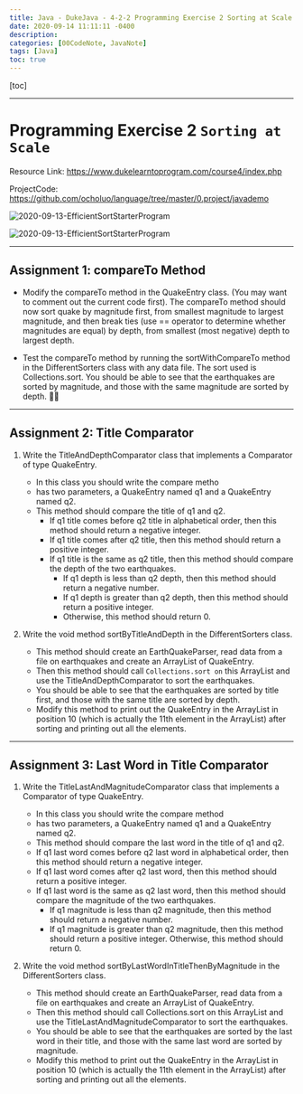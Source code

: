 ```yaml
---
title: Java - DukeJava - 4-2-2 Programming Exercise 2 Sorting at Scale
date: 2020-09-14 11:11:11 -0400
description:
categories: [00CodeNote, JavaNote]
tags: [Java]
toc: true
---
```


[toc]

---

# Programming Exercise 2 `Sorting at Scale`

Resource Link: https://www.dukelearntoprogram.com/course4/index.php

ProjectCode: https://github.com/ocholuo/language/tree/master/0.project/javademo

![2020-09-13-EfficientSortStarterProgram](https://github.com/ocholuo/ocholuo.github.io/blob/master/_posts/1.JAVA/img/javademo-EfficientSortStarterProgram.png)

![2020-09-13-EfficientSortStarterProgram](../../../../../assets/img/Javaimg/javademo-EfficientSortStarterProgram.png)


---

## Assignment 1: compareTo Method


- Modify the compareTo method in the QuakeEntry class. (You may want to comment out the current code first). The compareTo method should now sort quake by magnitude first, from smallest magnitude to largest magnitude, and then break ties (use == operator to determine whether magnitudes are equal) by depth, from smallest (most negative)
depth to largest depth.

- Test the compareTo method by running the sortWithCompareTo method in the DifferentSorters class with any data file. The sort used is Collections.sort. You should be able to see that the earthquakes are sorted by magnitude, and those with the same magnitude are sorted by depth.


---

## Assignment 2: Title Comparator

1. Write the TitleAndDepthComparator class that implements a Comparator of type QuakeEntry.
   - In this class you should write the compare metho
   - has two parameters, a QuakeEntry named q1 and a QuakeEntry named q2.
   - This method should compare the title of q1 and q2.
     - If q1 title comes before q2 title in alphabetical order, then this method should return a negative integer.
     - If q1 title comes after q2 title, then this method should return a positive integer.
     - If q1 title is the same as q2 title, then this method should compare the depth of the two earthquakes.
         - If q1 depth is less than q2 depth, then this method should return a negative number.
         - If q1 depth is greater than q2 depth, then this method should return a positive integer.
         - Otherwise, this method should return 0.


2. Write the void method sortByTitleAndDepth in the DifferentSorters class.
   - This method should create an EarthQuakeParser, read data from a file on earthquakes and create an ArrayList of QuakeEntry.
   - Then this method should call `Collections.sort on` this ArrayList and use the TitleAndDepthComparator to sort the earthquakes.
   - You should be able to see that the earthquakes are sorted by title first, and those with the same title are sorted by depth.
   - Modify this method to print out the QuakeEntry in the ArrayList in position 10 (which is actually the 11th element in the ArrayList) after sorting and printing out all the elements.



---

## Assignment 3: Last Word in Title Comparator

1. Write the TitleLastAndMagnitudeComparator class that implements a Comparator of type QuakeEntry.
   - In this class you should write the compare method
   - has two parameters, a QuakeEntry named q1 and a QuakeEntry named q2.
   - This method should compare the last word in the title of q1 and q2.
   - If q1 last word comes before q2 last word in alphabetical order, then this method should return a negative integer.
   - If q1 last word comes after q2 last word, then this method should return a positive integer.
   - If q1 last word is the same as q2 last word, then this method should compare the magnitude of the two earthquakes.
       - If q1 magnitude is less than q2 magnitude, then this method should return a negative number.
       - If q1 magnitude is greater than q2 magnitude, then this method should return a positive integer. Otherwise, this method should return 0.


2. Write the void method sortByLastWordInTitleThenByMagnitude in the DifferentSorters class.
   - This method should create an EarthQuakeParser, read data from a file on earthquakes and create an ArrayList of QuakeEntry.
   - Then this method should call Collections.sort on this ArrayList and use the TitleLastAndMagnitudeComparator to sort the earthquakes.
   - You should be able to see that the earthquakes are sorted by the last word in their title, and those with the same last word are sorted by magnitude.
   - Modify this method to print out the QuakeEntry in the ArrayList in position 10 (which is actually the 11th element in the ArrayList) after sorting and printing out all the elements.
